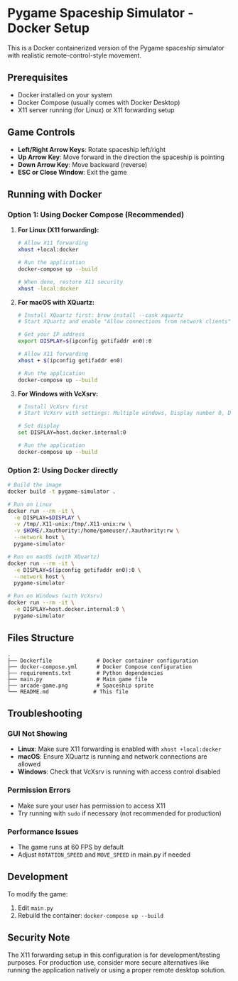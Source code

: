 # Pygame Spaceship Simulator - Docker Setup

This is a Docker containerized version of the Pygame spaceship simulator with realistic remote-control-style movement.

## Prerequisites

- Docker installed on your system
- Docker Compose (usually comes with Docker Desktop)
- X11 server running (for Linux) or X11 forwarding setup

## Game Controls

- **Left/Right Arrow Keys**: Rotate spaceship left/right
- **Up Arrow Key**: Move forward in the direction the spaceship is pointing
- **Down Arrow Key**: Move backward (reverse)
- **ESC or Close Window**: Exit the game

## Running with Docker

### Option 1: Using Docker Compose (Recommended)

1. **For Linux (X11 forwarding):**
   ```bash
   # Allow X11 forwarding
   xhost +local:docker
   
   # Run the application
   docker-compose up --build
   
   # When done, restore X11 security
   xhost -local:docker
   ```

2. **For macOS with XQuartz:**
   ```bash
   # Install XQuartz first: brew install --cask xquartz
   # Start XQuartz and enable "Allow connections from network clients"
   
   # Get your IP address
   export DISPLAY=$(ipconfig getifaddr en0):0
   
   # Allow X11 forwarding
   xhost + $(ipconfig getifaddr en0)
   
   # Run the application
   docker-compose up --build
   ```

3. **For Windows with VcXsrv:**
   ```bash
   # Install VcXsrv first
   # Start VcXsrv with settings: Multiple windows, Display number 0, Disable access control
   
   # Set display
   set DISPLAY=host.docker.internal:0
   
   # Run the application
   docker-compose up --build
   ```

### Option 2: Using Docker directly

```bash
# Build the image
docker build -t pygame-simulator .

# Run on Linux
docker run --rm -it \
  -e DISPLAY=$DISPLAY \
  -v /tmp/.X11-unix:/tmp/.X11-unix:rw \
  -v $HOME/.Xauthority:/home/gameuser/.Xauthority:rw \
  --network host \
  pygame-simulator

# Run on macOS (with XQuartz)
docker run --rm -it \
  -e DISPLAY=$(ipconfig getifaddr en0):0 \
  --network host \
  pygame-simulator

# Run on Windows (with VcXsrv)
docker run --rm -it \
  -e DISPLAY=host.docker.internal:0 \
  pygame-simulator
```

## Files Structure

```
.
├── Dockerfile              # Docker container configuration
├── docker-compose.yml      # Docker Compose configuration
├── requirements.txt        # Python dependencies
├── main.py                 # Main game file
├── arcade-game.png         # Spaceship sprite
└── README.md              # This file
```

## Troubleshooting

### GUI Not Showing
- **Linux**: Make sure X11 forwarding is enabled with `xhost +local:docker`
- **macOS**: Ensure XQuartz is running and network connections are allowed
- **Windows**: Check that VcXsrv is running with access control disabled

### Permission Errors
- Make sure your user has permission to access X11
- Try running with `sudo` if necessary (not recommended for production)

### Performance Issues
- The game runs at 60 FPS by default
- Adjust `ROTATION_SPEED` and `MOVE_SPEED` in main.py if needed

## Development

To modify the game:
1. Edit `main.py` 
2. Rebuild the container: `docker-compose up --build`

## Security Note

The X11 forwarding setup in this configuration is for development/testing purposes. For production use, consider more secure alternatives like running the application natively or using a proper remote desktop solution.
